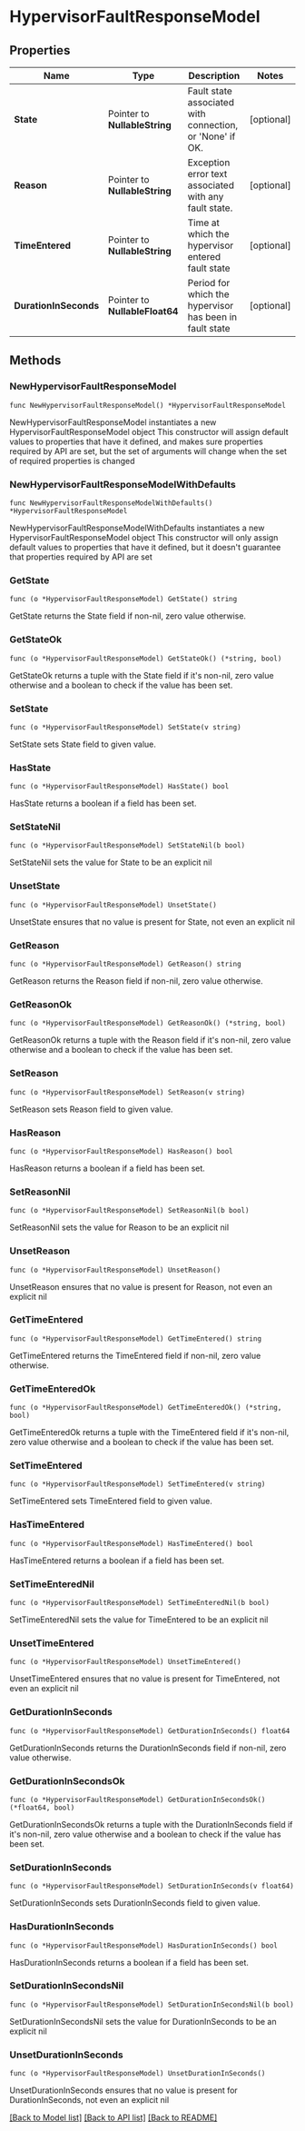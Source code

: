 # HypervisorFaultResponseModel

## Properties

Name | Type | Description | Notes
------------ | ------------- | ------------- | -------------
**State** | Pointer to **NullableString** | Fault state associated with connection, or &#39;None&#39; if OK. | [optional] 
**Reason** | Pointer to **NullableString** | Exception error text associated with any fault state. | [optional] 
**TimeEntered** | Pointer to **NullableString** | Time at which the hypervisor entered fault state | [optional] 
**DurationInSeconds** | Pointer to **NullableFloat64** | Period for which the hypervisor has been in fault state | [optional] 

## Methods

### NewHypervisorFaultResponseModel

`func NewHypervisorFaultResponseModel() *HypervisorFaultResponseModel`

NewHypervisorFaultResponseModel instantiates a new HypervisorFaultResponseModel object
This constructor will assign default values to properties that have it defined,
and makes sure properties required by API are set, but the set of arguments
will change when the set of required properties is changed

### NewHypervisorFaultResponseModelWithDefaults

`func NewHypervisorFaultResponseModelWithDefaults() *HypervisorFaultResponseModel`

NewHypervisorFaultResponseModelWithDefaults instantiates a new HypervisorFaultResponseModel object
This constructor will only assign default values to properties that have it defined,
but it doesn't guarantee that properties required by API are set

### GetState

`func (o *HypervisorFaultResponseModel) GetState() string`

GetState returns the State field if non-nil, zero value otherwise.

### GetStateOk

`func (o *HypervisorFaultResponseModel) GetStateOk() (*string, bool)`

GetStateOk returns a tuple with the State field if it's non-nil, zero value otherwise
and a boolean to check if the value has been set.

### SetState

`func (o *HypervisorFaultResponseModel) SetState(v string)`

SetState sets State field to given value.

### HasState

`func (o *HypervisorFaultResponseModel) HasState() bool`

HasState returns a boolean if a field has been set.

### SetStateNil

`func (o *HypervisorFaultResponseModel) SetStateNil(b bool)`

 SetStateNil sets the value for State to be an explicit nil

### UnsetState
`func (o *HypervisorFaultResponseModel) UnsetState()`

UnsetState ensures that no value is present for State, not even an explicit nil
### GetReason

`func (o *HypervisorFaultResponseModel) GetReason() string`

GetReason returns the Reason field if non-nil, zero value otherwise.

### GetReasonOk

`func (o *HypervisorFaultResponseModel) GetReasonOk() (*string, bool)`

GetReasonOk returns a tuple with the Reason field if it's non-nil, zero value otherwise
and a boolean to check if the value has been set.

### SetReason

`func (o *HypervisorFaultResponseModel) SetReason(v string)`

SetReason sets Reason field to given value.

### HasReason

`func (o *HypervisorFaultResponseModel) HasReason() bool`

HasReason returns a boolean if a field has been set.

### SetReasonNil

`func (o *HypervisorFaultResponseModel) SetReasonNil(b bool)`

 SetReasonNil sets the value for Reason to be an explicit nil

### UnsetReason
`func (o *HypervisorFaultResponseModel) UnsetReason()`

UnsetReason ensures that no value is present for Reason, not even an explicit nil
### GetTimeEntered

`func (o *HypervisorFaultResponseModel) GetTimeEntered() string`

GetTimeEntered returns the TimeEntered field if non-nil, zero value otherwise.

### GetTimeEnteredOk

`func (o *HypervisorFaultResponseModel) GetTimeEnteredOk() (*string, bool)`

GetTimeEnteredOk returns a tuple with the TimeEntered field if it's non-nil, zero value otherwise
and a boolean to check if the value has been set.

### SetTimeEntered

`func (o *HypervisorFaultResponseModel) SetTimeEntered(v string)`

SetTimeEntered sets TimeEntered field to given value.

### HasTimeEntered

`func (o *HypervisorFaultResponseModel) HasTimeEntered() bool`

HasTimeEntered returns a boolean if a field has been set.

### SetTimeEnteredNil

`func (o *HypervisorFaultResponseModel) SetTimeEnteredNil(b bool)`

 SetTimeEnteredNil sets the value for TimeEntered to be an explicit nil

### UnsetTimeEntered
`func (o *HypervisorFaultResponseModel) UnsetTimeEntered()`

UnsetTimeEntered ensures that no value is present for TimeEntered, not even an explicit nil
### GetDurationInSeconds

`func (o *HypervisorFaultResponseModel) GetDurationInSeconds() float64`

GetDurationInSeconds returns the DurationInSeconds field if non-nil, zero value otherwise.

### GetDurationInSecondsOk

`func (o *HypervisorFaultResponseModel) GetDurationInSecondsOk() (*float64, bool)`

GetDurationInSecondsOk returns a tuple with the DurationInSeconds field if it's non-nil, zero value otherwise
and a boolean to check if the value has been set.

### SetDurationInSeconds

`func (o *HypervisorFaultResponseModel) SetDurationInSeconds(v float64)`

SetDurationInSeconds sets DurationInSeconds field to given value.

### HasDurationInSeconds

`func (o *HypervisorFaultResponseModel) HasDurationInSeconds() bool`

HasDurationInSeconds returns a boolean if a field has been set.

### SetDurationInSecondsNil

`func (o *HypervisorFaultResponseModel) SetDurationInSecondsNil(b bool)`

 SetDurationInSecondsNil sets the value for DurationInSeconds to be an explicit nil

### UnsetDurationInSeconds
`func (o *HypervisorFaultResponseModel) UnsetDurationInSeconds()`

UnsetDurationInSeconds ensures that no value is present for DurationInSeconds, not even an explicit nil

[[Back to Model list]](../README.md#documentation-for-models) [[Back to API list]](../README.md#documentation-for-api-endpoints) [[Back to README]](../README.md)


